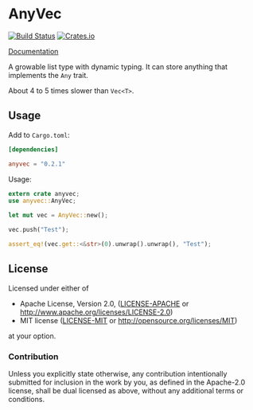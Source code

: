 # AnyVec
[![Build Status](https://travis-ci.org/lschmierer/anyvec.svg)](https://travis-ci.org/lschmierer/anyvec)
[![Crates.io](https://img.shields.io/crates/v/anyvec.svg)](https://crates.io/crates/anyvec)

[Documentation](https://docs.rs/anyvec/)

A growable list type with dynamic typing.
It can store anything that implements the `Any` trait.

About 4 to 5 times slower than `Vec<T>`.

## Usage

Add to `Cargo.toml`:

```toml
[dependencies]

anyvec = "0.2.1"
```

Usage:

```rust
extern crate anyvec;
use anyvec::AnyVec;

let mut vec = AnyVec::new();

vec.push("Test");

assert_eq!(vec.get::<&str>(0).unwrap().unwrap(), "Test");
```


## License

Licensed under either of

 * Apache License, Version 2.0, ([LICENSE-APACHE](LICENSE-APACHE) or http://www.apache.org/licenses/LICENSE-2.0)
 * MIT license ([LICENSE-MIT](LICENSE-MIT) or http://opensource.org/licenses/MIT)

at your option.

### Contribution

Unless you explicitly state otherwise, any contribution intentionally
submitted for inclusion in the work by you, as defined in the Apache-2.0
license, shall be dual licensed as above, without any additional terms or
conditions.
